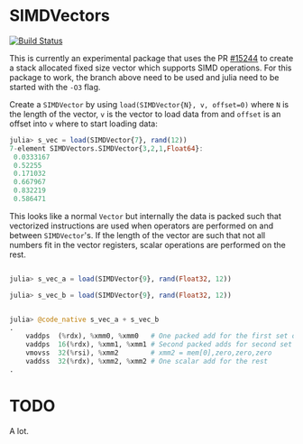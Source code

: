 # SIMDVectors

[![Build Status](https://travis-ci.org/KristofferC/SIMDVectors.jl.svg?branch=master)](https://travis-ci.org/KristofferC/SIMDVectors.jl)

This is currently an experimental package that uses the PR [#15244](https://github.com/JuliaLang/julia/pull/15244) to create a stack allocated fixed size vector which supports SIMD operations. For this package to work, the branch above need to be used and julia need to be started with the `-O3` flag.

Create a `SIMDVector` by using `load(SIMDVector{N}, v, offset=0)` where `N` is the length of the vector, `v` is the vector to load data from and `offset` is an offset into `v` where to start loading data:

```jl
julia> s_vec = load(SIMDVector{7}, rand(12))
7-element SIMDVectors.SIMDVector{3,2,1,Float64}:
 0.0333167
 0.52255
 0.171032
 0.667967
 0.832219
 0.586471
```

This looks like a normal `Vector` but internally the data is packed such that vectorized instructions are used when operators are performed on and between `SIMDVector`'s. If the length of the vector are such that not all numbers fit in the vector registers, scalar operations are performed on the rest.

```jl

julia> s_vec_a = load(SIMDVector{9}, rand(Float32, 12))

julia> s_vec_b = load(SIMDVector{9}, rand(Float32, 12))


julia> @code_native s_vec_a + s_vec_b
.
    vaddps  (%rdx), %xmm0, %xmm0   # One packed add for the first set of four VecElements
    vaddps  16(%rdx), %xmm1, %xmm1 # Second packed adds for second set of four VecElements
    vmovss  32(%rsi), %xmm2        # xmm2 = mem[0],zero,zero,zero
    vaddss  32(%rdx), %xmm2, %xmm2 # One scalar add for the rest
.
```

# TODO

A lot.